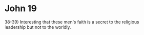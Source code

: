 # John 19


38-39) Interesting that these men's faith is a secret to the religious leadership but not to the worldly.
